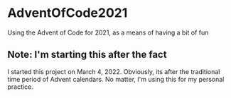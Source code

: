 # AdventOfCode2021
Using the Advent of Code for 2021, as a means of having a bit of fun

## Note: I'm starting this after the fact
I started this project on March 4, 2022. Obviously, its after the traditional time period of Advent calendars. No matter, I'm using this for my personal practice.